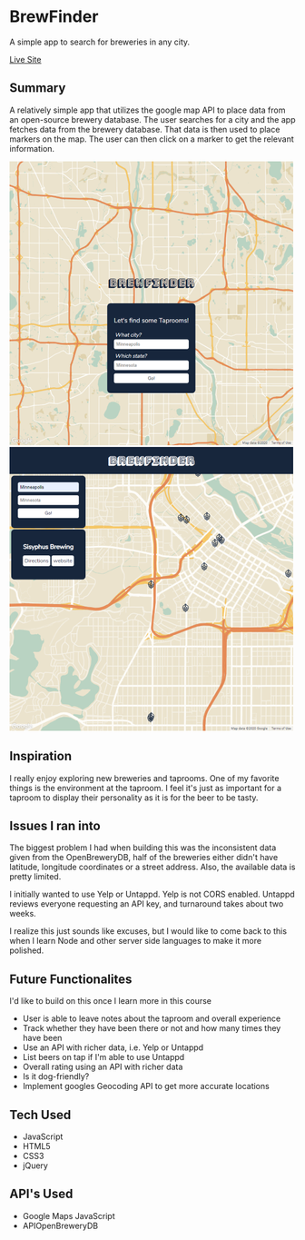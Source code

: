# BrewFinder

A simple app to search for breweries in any city.

<a href="https://ajbates2.github.io/BrewFinder/">Live Site</a>

## Summary

A relatively simple app that utilizes the google map API to place data from an open-source brewery database. The user searches for a city and the app fetches data from the brewery database. That data is then used to place markers on the map. The user can then click on a marker to get the relevant information.

<img src="/bfhome.png">

<img src="/bfscreen.png">

## Inspiration

I really enjoy exploring new breweries and taprooms. One of my favorite things is the environment at the taproom. I feel it's just as important for a taproom to display their personality as it is for the beer to be tasty.

## Issues I ran into

The biggest problem I had when building this was the inconsistent data given from the OpenBreweryDB, half of the breweries either didn't have latitude, longitude coordinates or a street address. Also, the available data is pretty limited.

I initially wanted to use Yelp or Untappd. Yelp is not CORS enabled. Untappd reviews everyone requesting an API key, and turnaround takes about two weeks.

I realize this just sounds like excuses, but I would like to come back to this when I learn Node and other server side languages to make it more polished.

## Future Functionalites

I'd like to build on this once I learn more in this course
*   User is able to leave notes about the taproom and overall experience
*   Track whether they have been there or not and how many times they have been
*   Use an API with richer data, i.e. Yelp or Untappd
*   List beers on tap if I'm able to use Untappd
*   Overall rating using an API with richer data
*   Is it dog-friendly?
*   Implement googles Geocoding API to get more accurate locations

## Tech Used

*   JavaScript
*   HTML5
*   CSS3
*   jQuery

## API's Used

*   Google Maps JavaScript
*   APIOpenBreweryDB